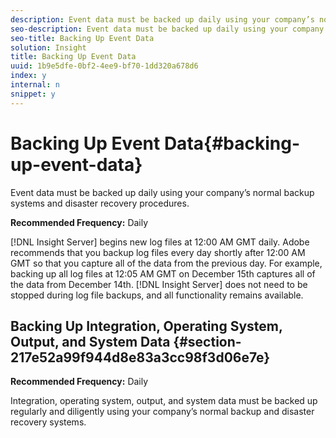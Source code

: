 ```yaml
---
description: Event data must be backed up daily using your company’s normal backup systems and disaster recovery procedures.
seo-description: Event data must be backed up daily using your company’s normal backup systems and disaster recovery procedures.
seo-title: Backing Up Event Data
solution: Insight
title: Backing Up Event Data
uuid: 1b9e5dfe-0bf2-4ee9-bf70-1dd320a678d6
index: y
internal: n
snippet: y
---
```


# Backing Up Event Data{#backing-up-event-data}

Event data must be backed up daily using your company’s normal backup systems and disaster recovery procedures.

 **Recommended Frequency:** Daily

[!DNL Insight Server] begins new log files at 12:00 AM GMT daily. Adobe recommends that you backup log files every day shortly after 12:00 AM GMT so that you capture all of the data from the previous day. For example, backing up all log files at 12:05 AM GMT on December 15th captures all of the data from December 14th. [!DNL Insight Server] does not need to be stopped during log file backups, and all functionality remains available.

## Backing Up Integration, Operating System, Output, and System Data {#section-217e52a99f944d8e83a3cc98f3d06e7e}

**Recommended Frequency:** Daily

Integration, operating system, output, and system data must be backed up regularly and diligently using your company’s normal backup and disaster recovery systems. 

